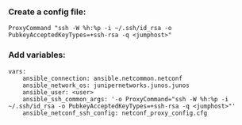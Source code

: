 ### Create a config file:
```cat netconf_proxy_config.cfg
ProxyCommand "ssh -W %h:%p -i ~/.ssh/id_rsa -o PubkeyAcceptedKeyTypes=+ssh-rsa -q <jumphost>"
```
### Add variables:
```
vars:
    ansible_connection: ansible.netcommon.netconf
    ansible_network_os: junipernetworks.junos.junos
    ansible_user: <user>
    ansible_ssh_common_args: '-o ProxyCommand="ssh -W %h:%p -i ~/.ssh/id_rsa -o PubkeyAcceptedKeyTypes=+ssh-rsa -q <jumphost>"'
    ansible_netconf_ssh_config: netconf_proxy_config.cfg
```
